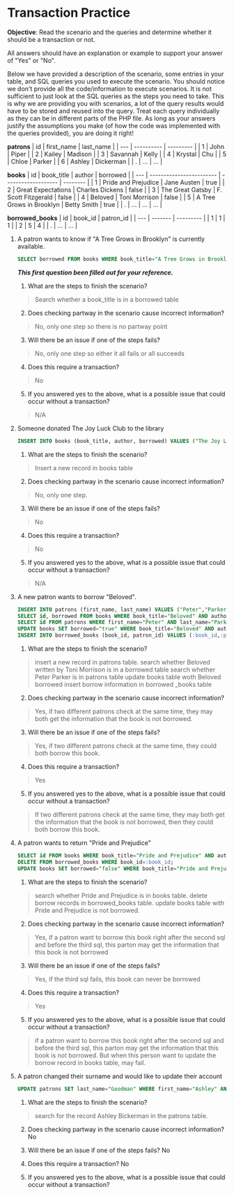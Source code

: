 # Transaction Practice

**Objective**: Read the scenario and the queries and determine whether it should be a transaction or not.

All answers should have an explanation or example to support your answer of "Yes" or "No".

Below we have provided a description of the scenario, some entries in your table, and SQL queries you used to execute the scenario. You should notice we don't provide all the code/information to execute scenarios. It is not sufficient to just look at the SQL queries as the steps you need to take. This is why we are providing you with scenarios, a lot of the query results would have to be stored and reused into the query. Treat each query individually as they can be in different parts of the PHP file. As long as your answers justify the assumptions you make (of how the code was implemented with the queries provided), you are doing it right!

**patrons**
| id  | first_name | last_name |
| --- | ---------- | --------- |
| 1   | John       | Piper     |
| 2   | Kailey     | Madison   |
| 3   | Savannah   | Kelly     |
| 4   | Krystal    | Chu       |
| 5   | Chloe      | Parker    |
| 6   | Ashley     | Dickerman |
| .   | ...        | ...       |

**books**
| id  | book_title               | author              | borrowed |
| --- | ------------------------ | ------------------- | -------- |
| 1   | Pride and Prejudice      | Jane Austen         | true     |
| 2   | Great Expectations       | Charles Dickens     | false    |
| 3   | The Great Gatsby         | F. Scott Fitzgerald | false    |
| 4   | Beloved                  | Toni Morrison       | false    |
| 5   | A Tree Grows in Brooklyn | Betty Smith         | true     |
| .   | ...                      | ...                 | ...      |

**borrowed_books**
| id  | book_id | patron_id |
| --- | ------- | --------- |
| 1   | 1       | 1         |
| 2   | 5       | 4         |
| .   | ...     | ...       |


1. A patron wants to know if "A Tree Grows in Brooklyn" is currently available.
    ```sql
    SELECT borrowed FROM books WHERE book_title="A Tree Grows in Brooklyn";
    ```

    **_This first question been filled out for your reference._**


    1. What are the steps to finish the scenario?

      > Search whether a book_title is in a borrowed table

    2. Does checking partway in the scenario cause incorrect information?

      > No, only one step so there is no partway point

    3. Will there be an issue if one of the steps fails?

      > No, only one step so either it all fails or all succeeds

    4. Does this require a transaction?

      > No

    5. If you answered yes to the above, what is a possible issue that could occur without a transaction?

      > N/A

2. Someone donated The Joy Luck Club to the library
    ```sql
    INSERT INTO books (book_title, author, borrowed) VALUES ("The Joy Luck Club", "Amy Tan", "false");
    ```

    1. What are the steps to finish the scenario?
    > Insert a new record in books table

    2. Does checking partway in the scenario cause incorrect information?
    > No, only one step.

    3. Will there be an issue if one of the steps fails?
    > No

    4. Does this require a transaction?
    > No

    5. If you answered yes to the above, what is a possible issue that could occur without a transaction?
    > N/A

3. A new patron wants to borrow "Beloved".
    ```sql
    INSERT INTO patrons (first_name, last_name) VALUES ("Peter","Parker");
    SELECT id, borrowed FROM books WHERE book_title="Beloved" AND author="Toni Morrison";
    SELECT id FROM patrons WHERE first_name="Peter" AND last_name="Parker";
    UPDATE books SET borrowed="true" WHERE book_title="Beloved" AND author="Toni Morrison";
    INSERT INTO borrowed_books (book_id, patron_id) VALUES (:book_id,:patron_id);
    ```

    1. What are the steps to finish the scenario?
    > insert a new record in patrons table.
    > search whether Beloved written by Toni Morrison is in a borrowed table
    > search whether Peter Parker is in patrons table
    > update books table woth Beloved borrowed
    > insert borrow information in borrowed _books table

    2. Does checking partway in the scenario cause incorrect information?
    > Yes, if two different patrons check at the same time, they may both get the information that the book is not borrowed.

    3. Will there be an issue if one of the steps fails?
    > Yes, if two different patrons check at the same time, they could both borrow this book.

    4. Does this require a transaction?
    > Yes

    5. If you answered yes to the above, what is a possible issue that could occur without a transaction?
    > If two different patrons check at the same time, they may both get the information that the book is not borrowed, then they could both borrow this book.


4. A patron wants to return "Pride and Prejudice"
    ```sql
    SELECT id FROM books WHERE book_title="Pride and Prejudice" AND author="Jane Austen";
    DELETE FROM borrowed_books WHERE book_id=:book_id;
    UPDATE books SET borrowed="false" WHERE book_title="Pride and Prejudice" AND author="Jane Austen";
    ```

    1. What are the steps to finish the scenario?
    > search whether Pride and Prejudice is in books table.
    > delete borrow records in borrowed_books table.
    > update books table with Pride and Prejudice is not borrowed.

    2. Does checking partway in the scenario cause incorrect information?
    > Yes, if a patron want to borrow this book right after the second sql and before the third sql, this parton may get the information that this book is not borrowed

    3. Will there be an issue if one of the steps fails?
    > Yes, if the third sql fails, this book can never be borrowed

    4. Does this require a transaction?
    > Yes

    5. If you answered yes to the above, what is a possible issue that could occur without a transaction?
    > if a patron want to borrow this book right after the second sql and before the third sql, this parton may get the information that this book is not borrowed. But when this person want to update the borrow record in books table, may fail.

5. A patron changed their surname and would like to update their account
    ```sql
    UPDATE patrons SET last_name="Goodman" WHERE first_name="Ashley" AND last_name="Dickerman";
    ```

    1. What are the steps to finish the scenario?
    > search for the record Ashley Bickerman in the patrons table.

    2. Does checking partway in the scenario cause incorrect information?
    No

    3. Will there be an issue if one of the steps fails?
    No

    4. Does this require a transaction?
    No

    5. If you answered yes to the above, what is a possible issue that could occur without a transaction?

